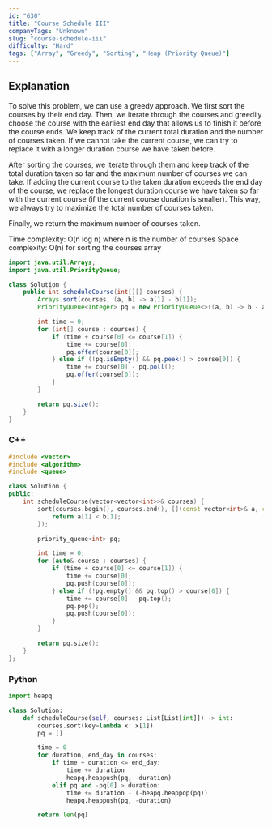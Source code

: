 ```yaml
---
id: "630"
title: "Course Schedule III"
companyTags: "Unknown"
slug: "course-schedule-iii"
difficulty: "Hard"
tags: ["Array", "Greedy", "Sorting", "Heap (Priority Queue)"]
---
```


## Explanation

To solve this problem, we can use a greedy approach. We first sort the courses by their end day. Then, we iterate through the courses and greedily choose the course with the earliest end day that allows us to finish it before the course ends. We keep track of the current total duration and the number of courses taken. If we cannot take the current course, we can try to replace it with a longer duration course we have taken before.

After sorting the courses, we iterate through them and keep track of the total duration taken so far and the maximum number of courses we can take. If adding the current course to the taken duration exceeds the end day of the course, we replace the longest duration course we have taken so far with the current course (if the current course duration is smaller). This way, we always try to maximize the total number of courses taken.

Finally, we return the maximum number of courses taken.

Time complexity: O(n log n) where n is the number of courses
Space complexity: O(n) for sorting the courses array
```java
import java.util.Arrays;
import java.util.PriorityQueue;

class Solution {
    public int scheduleCourse(int[][] courses) {
        Arrays.sort(courses, (a, b) -> a[1] - b[1]);
        PriorityQueue<Integer> pq = new PriorityQueue<>((a, b) -> b - a);

        int time = 0;
        for (int[] course : courses) {
            if (time + course[0] <= course[1]) {
                time += course[0];
                pq.offer(course[0]);
            } else if (!pq.isEmpty() && pq.peek() > course[0]) {
                time += course[0] - pq.poll();
                pq.offer(course[0]);
            }
        }

        return pq.size();
    }
}
```

### C++
```cpp
#include <vector>
#include <algorithm>
#include <queue>

class Solution {
public:
    int scheduleCourse(vector<vector<int>>& courses) {
        sort(courses.begin(), courses.end(), [](const vector<int>& a, const vector<int>& b) {
            return a[1] < b[1];
        });

        priority_queue<int> pq;

        int time = 0;
        for (auto& course : courses) {
            if (time + course[0] <= course[1]) {
                time += course[0];
                pq.push(course[0]);
            } else if (!pq.empty() && pq.top() > course[0]) {
                time += course[0] - pq.top();
                pq.pop();
                pq.push(course[0]);
            }
        }

        return pq.size();
    }
};
```

### Python
```python
import heapq

class Solution:
    def scheduleCourse(self, courses: List[List[int]]) -> int:
        courses.sort(key=lambda x: x[1])
        pq = []

        time = 0
        for duration, end_day in courses:
            if time + duration <= end_day:
                time += duration
                heapq.heappush(pq, -duration)
            elif pq and -pq[0] > duration:
                time += duration - (-heapq.heappop(pq))
                heapq.heappush(pq, -duration)

        return len(pq)
```